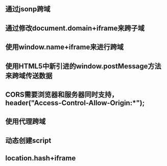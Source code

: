 ## 通过jsonp跨域


## 通过修改document.domain+iframe来跨子域


## 使用window.name+iframe来进行跨域


## 使用HTML5中新引进的window.postMessage方法来跨域传送数据


## CORS需要浏览器和服务器同时支持，header("Access-Control-Allow-Origin:*");


## 使用代理跨域


## 动态创建script


## location.hash+iframe